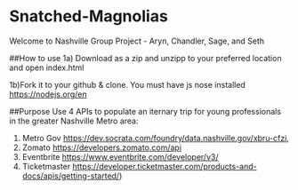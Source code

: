 # Snatched-Magnolias

Welcome to Nashville Group Project - Aryn, Chandler, Sage, and Seth

##How to use
1a) Download as a zip and unzipp to your preferred location and open index.html

1b)Fork it to your github & clone. You must have js nose installed https://nodejs.org/en

##Purpose
Use 4 APIs to populate an iternary trip for young professionals in the greater Nashville Metro area:

1. Metro Gov https://dev.socrata.com/foundry/data.nashville.gov/xbru-cfzi,
1. Zomato https://developers.zomato.com/api
1. Eventbrite https://www.eventbrite.com/developer/v3/
1. Ticketmaster https://developer.ticketmaster.com/products-and-docs/apis/getting-started/)
